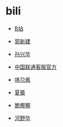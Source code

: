 # bili


<div id = "首"></div>
<script src = "../js/首.js"></script>


* [B站](https://m.bilibili.com/)


* [郭新建](https://m.bilibili.com/space/633064074)
* [孙兴华](https://m.bilibili.com/space/437239552)


* [中国联通客服官方](https://m.bilibili.com/space/432158620)
* [哆尕酱](https://m.bilibili.com/space/3461567056185947)
* [夏蕾](https://m.bilibili.com/space/1320792805)
* [脆椰椰](https://m.bilibili.com/space/13942914)
* [河野华](https://m.bilibili.com/space/18343098)
